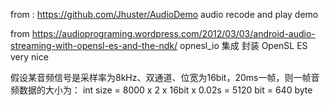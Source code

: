 from  : https://github.com/Jhuster/AudioDemo
audio recode and play demo

from  https://audioprograming.wordpress.com/2012/03/03/android-audio-streaming-with-opensl-es-and-the-ndk/
opnesl_io 集成  封装 OpenSL ES     very nice

假设某音频信号是采样率为8kHz、双通道、位宽为16bit，20ms一帧，则一帧音频数据的大小为：
int size = 8000 x 2 x 16bit x 0.02s = 5120 bit = 640 byte